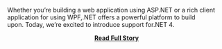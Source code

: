 <p>Whether you’re building a web application using ASP.NET or a rich client application for using WPF,.NET offers a powerful platform to build upon. Today, we’re excited to introduce support for.NET 4.</p>
<center><p><a href="http://blog.parse.com/2013/01/23/got-net-parse-now-supports-net-4-5/" style='padding:25px; font-sze:18px; font-weight: bold;'>Read Full Story</a></p></center>

